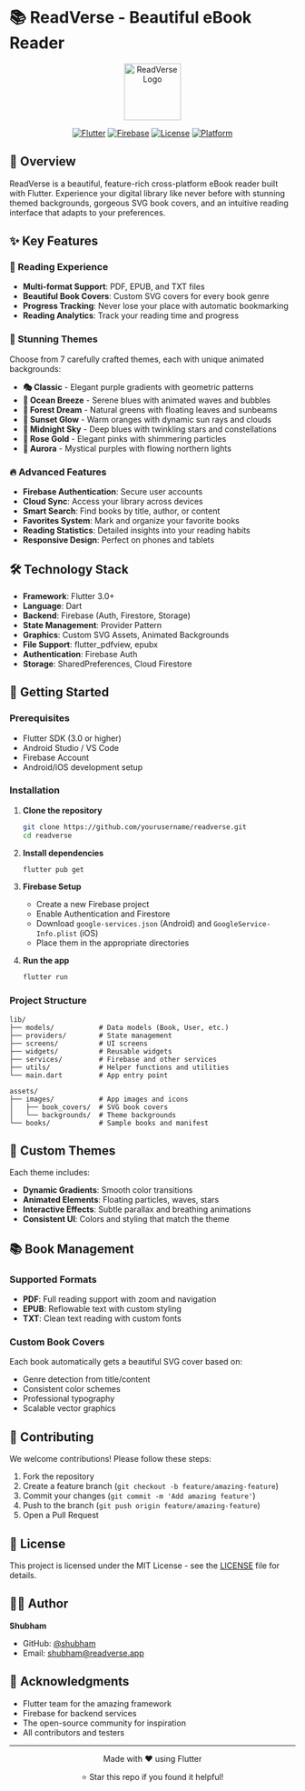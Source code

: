# 📚 ReadVerse - Beautiful eBook Reader

<div align="center">
  <img src="assets/images/app_icon.png" alt="ReadVerse Logo" width="100" height="100">
  
  [![Flutter](https://img.shields.io/badge/Flutter-3.0+-blue.svg)](https://flutter.dev)
  [![Firebase](https://img.shields.io/badge/Firebase-Enabled-orange.svg)](https://firebase.google.com)
  [![License](https://img.shields.io/badge/License-MIT-green.svg)](LICENSE)
  [![Platform](https://img.shields.io/badge/Platform-Android%20%7C%20iOS-lightgrey.svg)](https://flutter.dev)
</div>

## 🌟 Overview

ReadVerse is a beautiful, feature-rich cross-platform eBook reader built with Flutter. Experience your digital library like never before with stunning themed backgrounds, gorgeous SVG book covers, and an intuitive reading interface that adapts to your preferences.

## ✨ Key Features

### 📖 Reading Experience
- **Multi-format Support**: PDF, EPUB, and TXT files
- **Beautiful Book Covers**: Custom SVG covers for every book genre
- **Progress Tracking**: Never lose your place with automatic bookmarking
- **Reading Analytics**: Track your reading time and progress

### 🎨 Stunning Themes
Choose from 7 carefully crafted themes, each with unique animated backgrounds:

- **🎭 Classic** - Elegant purple gradients with geometric patterns
- **🌊 Ocean Breeze** - Serene blues with animated waves and bubbles  
- **🌲 Forest Dream** - Natural greens with floating leaves and sunbeams
- **🌅 Sunset Glow** - Warm oranges with dynamic sun rays and clouds
- **🌙 Midnight Sky** - Deep blues with twinkling stars and constellations
- **🌸 Rose Gold** - Elegant pinks with shimmering particles
- **🌈 Aurora** - Mystical purples with flowing northern lights

### 🔥 Advanced Features
- **Firebase Authentication**: Secure user accounts
- **Cloud Sync**: Access your library across devices
- **Smart Search**: Find books by title, author, or content
- **Favorites System**: Mark and organize your favorite books
- **Reading Statistics**: Detailed insights into your reading habits
- **Responsive Design**: Perfect on phones and tablets

## 🛠️ Technology Stack

- **Framework**: Flutter 3.0+
- **Language**: Dart
- **Backend**: Firebase (Auth, Firestore, Storage)
- **State Management**: Provider Pattern
- **Graphics**: Custom SVG Assets, Animated Backgrounds
- **File Support**: flutter_pdfview, epubx
- **Authentication**: Firebase Auth
- **Storage**: SharedPreferences, Cloud Firestore

## 🚀 Getting Started

### Prerequisites
- Flutter SDK (3.0 or higher)
- Android Studio / VS Code
- Firebase Account
- Android/iOS development setup

### Installation

1. **Clone the repository**
   ```bash
   git clone https://github.com/yourusername/readverse.git
   cd readverse
   ```

2. **Install dependencies**
   ```bash
   flutter pub get
   ```

3. **Firebase Setup**
   - Create a new Firebase project
   - Enable Authentication and Firestore
   - Download `google-services.json` (Android) and `GoogleService-Info.plist` (iOS)
   - Place them in the appropriate directories

4. **Run the app**
   ```bash
   flutter run
   ```

### Project Structure
```
lib/
├── models/           # Data models (Book, User, etc.)
├── providers/        # State management
├── screens/          # UI screens
├── widgets/          # Reusable widgets
├── services/         # Firebase and other services
├── utils/            # Helper functions and utilities
└── main.dart         # App entry point

assets/
├── images/           # App images and icons
│   ├── book_covers/  # SVG book covers
│   └── backgrounds/  # Theme backgrounds
└── books/            # Sample books and manifest
```

## 🎨 Custom Themes

Each theme includes:
- **Dynamic Gradients**: Smooth color transitions
- **Animated Elements**: Floating particles, waves, stars
- **Interactive Effects**: Subtle parallax and breathing animations
- **Consistent UI**: Colors and styling that match the theme

## 📚 Book Management

### Supported Formats
- **PDF**: Full reading support with zoom and navigation
- **EPUB**: Reflowable text with custom styling
- **TXT**: Clean text reading with custom fonts

### Custom Book Covers
Each book automatically gets a beautiful SVG cover based on:
- Genre detection from title/content
- Consistent color schemes
- Professional typography
- Scalable vector graphics

## 🤝 Contributing

We welcome contributions! Please follow these steps:

1. Fork the repository
2. Create a feature branch (`git checkout -b feature/amazing-feature`)
3. Commit your changes (`git commit -m 'Add amazing feature'`)
4. Push to the branch (`git push origin feature/amazing-feature`)
5. Open a Pull Request

## 📄 License

This project is licensed under the MIT License - see the [LICENSE](LICENSE) file for details.

## 👨‍💻 Author

**Shubham**
- GitHub: [@shubham](https://github.com/shubham)
- Email: shubham@readverse.app

## 🙏 Acknowledgments

- Flutter team for the amazing framework
- Firebase for backend services
- The open-source community for inspiration
- All contributors and testers

---

<div align="center">
  <p>Made with ❤️ using Flutter</p>
  <p>⭐ Star this repo if you found it helpful!</p>
</div>

